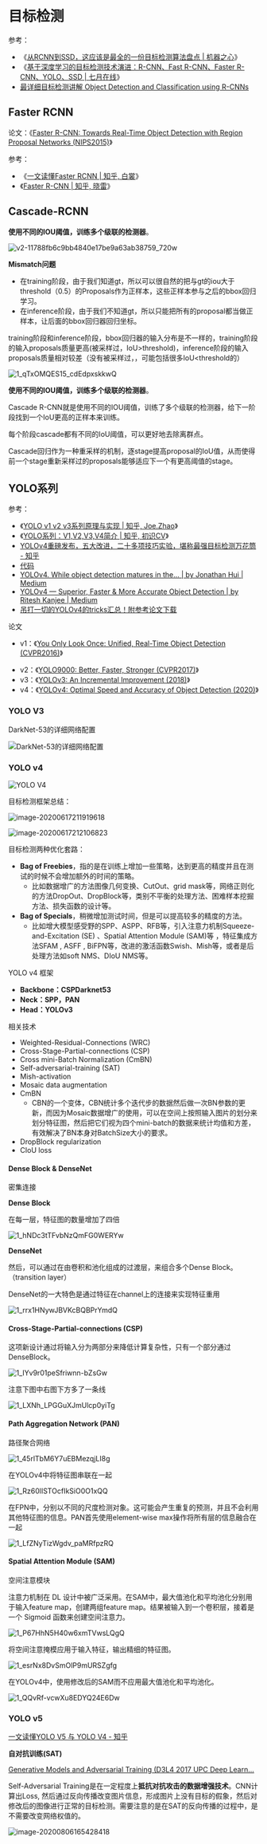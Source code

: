 # 目标检测

参考：

- 《[从RCNN到SSD，这应该是最全的一份目标检测算法盘点 | 机器之心](https://www.jiqizhixin.com/articles/2018-04-27?from=synced&keyword=从RCNN到SSD，这应该是最全的一份目标检测算法盘点)》
- 《[基于深度学习的目标检测技术演进：R-CNN、Fast R-CNN、Faster R-CNN、YOLO、SSD | 七月在线](https://www.julyedu.com/question/big/kp_id/32/ques_id/2103)》
- [最详细目标检测讲解 Object Detection and Classification using R-CNNs](https://www.telesens.co/2018/03/11/object-detection-and-classification-using-r-cnns/)

## Faster RCNN

论文：《[Faster R-CNN: Towards Real-Time Object Detection with Region Proposal Networks (NIPS2015)](https://arxiv.org/pdf/1506.01497.pdf)》

参考：

- 《[一文读懂Faster RCNN | 知乎, 白裳](https://zhuanlan.zhihu.com/p/31426458)》
- 《[Faster R-CNN | 知乎, 晓雷](https://zhuanlan.zhihu.com/p/24916624)》

## Cascade-RCNN

**使用不同的IOU阈值，训练多个级联的检测器**。

![v2-11788fb6c9bb4840e17be9a63ab38759_720w](image/v2-11788fb6c9bb4840e17be9a63ab38759_720w.jpg)

**Mismatch问题**

- 在training阶段，由于我们知道gt，所以可以很自然的把与gt的iou大于threshold（0.5）的Proposals作为正样本，这些正样本参与之后的bbox回归学习。
- 在inference阶段，由于我们不知道gt，所以只能把所有的proposal都当做正样本，让后面的bbox回归器回归坐标。

training阶段和inference阶段，bbox回归器的输入分布是不一样的，training阶段的输入proposals质量更高(被采样过，IoU>threshold)，inference阶段的输入proposals质量相对较差（没有被采样过，，可能包括很多IoU<threshold的）

![1_qTxOMQES15_cdEdpxskkwQ](image/1_qTxOMQES15_cdEdpxskkwQ.png)

**使用不同的IOU阈值，训练多个级联的检测器**。

Cascade R-CNN就是使用不同的IOU阈值，训练了多个级联的检测器，给下一阶段找到一个IoU更高的正样本来训练。

每个阶段cascade都有不同的IoU阈值，可以更好地去除离群点。

Cascade回归作为一种重采样的机制，逐stage提高proposal的IoU值，从而使得前一个stage重新采样过的proposals能够适应下一个有更高阈值的stage。



## YOLO系列

参考：

- 《[YOLO v1 v2 v3系列原理与实现 | 知乎, Joe.Zhao](https://zhuanlan.zhihu.com/p/80855877)》
- 《[YOLO系列：V1,V2,V3,V4简介 | 知乎, 初识CV](https://zhuanlan.zhihu.com/p/136382095)》
- [YOLOv4重磅发布，五大改进，二十多项技巧实验，堪称最强目标检测万花筒 - 知乎](
  https://zhuanlan.zhihu.com/p/135980432)
- [代码](https://github.com/AlexeyAB/darknet)
- [YOLOv4. While object detection matures in the… | by Jonathan Hui | Medium](https://medium.com/@jonathan_hui/yolov4-c9901eaa8e61)
- [YOLOv4 — Superior, Faster & More Accurate Object Detection | by Ritesh Kanjee | Medium](https://medium.com/@riteshkanjee/yolov4-superior-faster-more-accurate-object-detection-7e8194bf1872)
- [吊打一切的YOLOv4的tricks汇总！附参考论文下载](https://mp.weixin.qq.com/s/A6ogmBP9qoOxxc04Im154g)



论文

* v1：《[You Only Look Once: Unified, Real-Time Object Detection (CVPR2016)](https://arxiv.org/pdf/1506.02640)》

- v2：《[YOLO9000: Better, Faster, Stronger (CVPR2017)](https://arxiv.org/pdf/1612.08242)》
- v3：《[YOLOv3: An Incremental Improvement (2018)](https://arxiv.org/pdf/1804.02767)》
- v4：《[YOLOv4: Optimal Speed and Accuracy of Object Detection (2020)](https://arxiv.org/pdf/2004.10934v1)》



### YOLO V3

DarkNet-53的详细网络配置

![DarkNet-53的详细网络配置](image/1588151299882-ad55d5b7-6881-4527-a62e-1e1afc2ff861.png)

### YOLO v4

![YOLO V4](image/YOLO_V4.png)

目标检测框架总结：

![image-20200617211919618](image/image-20200617211919618.png)

![image-20200617212106823](image/image-20200617212106823.png)

目标检测两种优化套路：

* **Bag of Freebies**，指的是在训练上增加一些策略，达到更高的精度并且在测试的时候不会增加额外的时间的策略。
  * 比如数据增广的方法图像几何变换、CutOut、grid mask等，网络正则化的方法DropOut、DropBlock等，类别不平衡的处理方法、困难样本挖掘方法、损失函数的设计等。
* **Bag of Specials**，稍微增加测试时间，但是可以提高较多的精度的方法。
  * 比如增大模型感受野的SPP、ASPP、RFB等，引入注意力机制Squeeze-and-Excitation (SE) 、Spatial Attention Module (SAM)等 ，特征集成方法SFAM , ASFF , BiFPN等，改进的激活函数Swish、Mish等，或者是后处理方法如soft NMS、DIoU NMS等。

YOLO v4 框架

- **Backbone：CSPDarknet53**
- **Neck：SPP，PAN**
- **Head：YOLOv3**

相关技术

- Weighted-Residual-Connections (WRC)
- Cross-Stage-Partial-connections (CSP)
- Cross mini-Batch Normalization (CmBN)
- Self-adversarial-training (SAT)
- Mish-activation
- Mosaic data augmentation
- CmBN
  - CBN的一个变体，CBN统计多个迭代步的数据然后做一次BN参数的更新，而因为Mosaic数据增广的使用，可以在空间上按照输入图片的划分来划分特征图，然后把它们视为四个mini-batch的数据来统计均值和方差，有效解决了BN本身对BatchSize大小的要求。
- DropBlock regularization
- CIoU loss

#### **Dense Block & DenseNet**

密集连接

**Dense Block**

在每一层，特征图的数量增加了四倍

![1_hNDc3tTFvbNzQmFG0WERYw](image/1_hNDc3tTFvbNzQmFG0WERYw.jpeg)

**DenseNet**

然后，可以通过在由卷积和池化组成的过渡层，来组合多个Dense Block。（transition layer）

DenseNet的一大特色是通过特征在channel上的连接来实现特征重用

![1_rrx1HNywJBVKcBQBPrYmdQ](image/1_rrx1HNywJBVKcBQBPrYmdQ.png)

#### **Cross-Stage-Partial-connections (CSP)**

这项新设计通过将输入分为两部分来降低计算复杂性，只有一个部分通过DenseBlock。

![1_IYv9r01peSfriwnn-bZsGw](image/1_IYv9r01peSfriwnn-bZsGw.jpeg)

注意下图中右图下方多了一条线

![1_LXNh_LPGGuXJmUlcp0yiTg](image/1_LXNh_LPGGuXJmUlcp0yiTg.png)

#### Path Aggregation Network (PAN)

路径聚合网络

![1_45rlTbM6Y7uEBMezqjLI8g](image/1_45rlTbM6Y7uEBMezqjLI8g.png)

在YOLOv4中将特征图串联在一起

![1_Rz60lISTOcfIkSiO0O1xQQ](image/1_Rz60lISTOcfIkSiO0O1xQQ.jpeg)

在FPN中，分别以不同的尺度检测对象。这可能会产生重复的预测，并且不会利用其他特征图的信息。PAN首先使用element-wise max操作将所有层的信息融合在一起

![1_LfZNyTizWgdv_paMRfpzRQ](image/1_LfZNyTizWgdv_paMRfpzRQ.jpeg)

#### Spatial Attention Module (SAM)

空间注意模块

注意力机制在 DL 设计中被广泛采用。在SAM中，最大值池化和平均池化分别用于输入feature map，创建两组feature map。结果被输入到一个卷积层，接着是一个 Sigmoid 函数来创建空间注意力。

![1_P67HhN5H40w6xmTVwsLQgQ](image/1_P67HhN5H40w6xmTVwsLQgQ.jpeg)

将空间注意掩模应用于输入特征，输出精细的特征图。

![1_esrNx8DvSmOlP9mURSZgfg](image/1_esrNx8DvSmOlP9mURSZgfg.jpeg)

在YOLOv4中，使用修改后的SAM而不应用最大值池化和平均池化。

![1_QQvRf-vcwXu8EDYQ24E6Dw](image/1_QQvRf-vcwXu8EDYQ24E6Dw.jpeg)



### YOLO v5

[一文读懂YOLO V5 与 YOLO V4 - 知乎](https://zhuanlan.zhihu.com/p/161083602)

**自对抗训练(SAT)**

[Generative Models and Adversarial Training (D3L4 2017 UPC Deep Learn…](https://www.slideshare.net/xavigiro/generative-models-and-adversarial-training-d3l4-2017-upc-deep-learning-for-computer-vision)

Self-Adversarial Training是在一定程度上**抵抗对抗攻击的数据增强技术**。CNN计算出Loss, 然后通过反向传播改变图片信息，形成图片上没有目标的假象，然后对修改后的图像进行正常的目标检测。需要注意的是在SAT的反向传播的过程中，是不需要改变网络权值的。

![image-20200806165428418](image/image-20200806165428418.png)